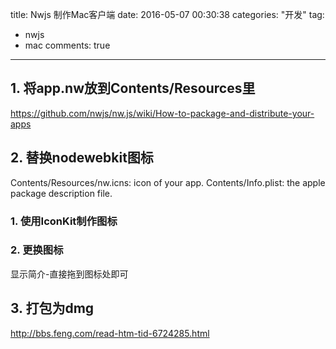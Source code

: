 title: Nwjs 制作Mac客户端
date: 2016-05-07 00:30:38
categories: "开发"
tag: 
- nwjs
- mac
comments: true
---

## 1. 将app.nw放到Contents/Resources里

https://github.com/nwjs/nw.js/wiki/How-to-package-and-distribute-your-apps

## 2. 替换nodewebkit图标

Contents/Resources/nw.icns: icon of your app.
Contents/Info.plist: the apple package description file.
<!-- more --> 
### 1. 使用IconKit制作图标

### 2. 更换图标
显示简介-直接拖到图标处即可

## 3. 打包为dmg
http://bbs.feng.com/read-htm-tid-6724285.html